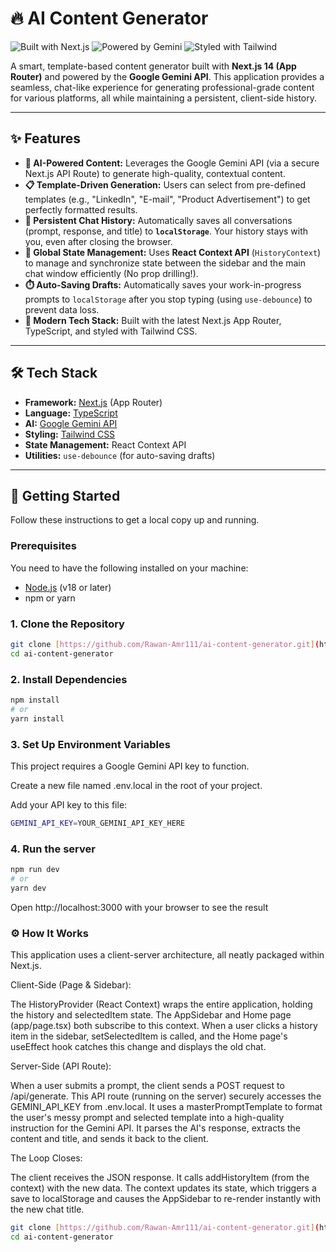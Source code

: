# 🔥 AI Content Generator

![Built with Next.js](https://img.shields.io/badge/Built%20with-Next.js-black?style=for-the-badge&logo=nextdotjs)
![Powered by Gemini](https://img.shields.io/badge/Powered%20by-Gemini-blue?style=for-the-badge&logo=google)
![Styled with Tailwind](https://img.shields.io/badge/Styled%20with-Tailwind%20CSS-38B2AC?style=for-the-badge&logo=tailwind-css)

A smart, template-based content generator built with **Next.js 14 (App Router)** and powered by the **Google Gemini API**. This application provides a seamless, chat-like experience for generating professional-grade content for various platforms, all while maintaining a persistent, client-side history.

---

## ✨ Features

* **🤖 AI-Powered Content:** Leverages the Google Gemini API (via a secure Next.js API Route) to generate high-quality, contextual content.
* **📋 Template-Driven Generation:** Users can select from pre-defined templates (e.g., "LinkedIn", "E-mail", "Product Advertisement") to get perfectly formatted results.
* **💾 Persistent Chat History:** Automatically saves all conversations (prompt, response, and title) to **`localStorage`**. Your history stays with you, even after closing the browser.
* **🔄 Global State Management:** Uses **React Context API** (`HistoryContext`) to manage and synchronize state between the sidebar and the main chat window efficiently (No prop drilling!).
* **⏱️ Auto-Saving Drafts:** Automatically saves your work-in-progress prompts to `localStorage` after you stop typing (using `use-debounce`) to prevent data loss.
* **🚀 Modern Tech Stack:** Built with the latest Next.js App Router, TypeScript, and styled with Tailwind CSS.

---

## 🛠️ Tech Stack

* **Framework:** [Next.js](https://nextjs.org/) (App Router)
* **Language:** [TypeScript](https://www.typescriptlang.org/)
* **AI:** [Google Gemini API](https://ai.google.dev/)
* **Styling:** [Tailwind CSS](https://tailwindcss.com/)
* **State Management:** React Context API
* **Utilities:** `use-debounce` (for auto-saving drafts)

---

## 🚀 Getting Started

Follow these instructions to get a local copy up and running.

### Prerequisites

You need to have the following installed on your machine:
* [Node.js](https://nodejs.org/en) (v18 or later)
* npm or yarn

### 1. Clone the Repository

```bash
git clone [https://github.com/Rawan-Amr111/ai-content-generator.git](https://github.com/Rawan-Amr111/ai-content-generator.git)
cd ai-content-generator
```
### 2. Install Dependencies
```bash
npm install
# or
yarn install
```
### 3. Set Up Environment Variables
This project requires a Google Gemini API key to function.

Create a new file named .env.local in the root of your project.

Add your API key to this file:
```bash
GEMINI_API_KEY=YOUR_GEMINI_API_KEY_HERE
```
### 4. Run the server
```bash
npm run dev
# or
yarn dev
```
Open http://localhost:3000 with your browser to see the result

### ⚙️ How It Works
This application uses a client-server architecture, all neatly packaged within Next.js.

Client-Side (Page & Sidebar):

The HistoryProvider (React Context) wraps the entire application, holding the history and selectedItem state.
The AppSidebar and Home page (app/page.tsx) both subscribe to this context.
When a user clicks a history item in the sidebar, setSelectedItem is called, and the Home page's useEffect hook catches this change and displays the old chat.

Server-Side (API Route):

When a user submits a prompt, the client sends a POST request to /api/generate.
This API route (running on the server) securely accesses the GEMINI_API_KEY from .env.local.
It uses a masterPromptTemplate to format the user's messy prompt and selected template into a high-quality instruction for the Gemini API.
It parses the AI's response, extracts the content and title, and sends it back to the client.

The Loop Closes:

The client receives the JSON response.
It calls addHistoryItem (from the context) with the new data.
The context updates its state, which triggers a save to localStorage and causes the AppSidebar to re-render instantly with the new chat title.
```bash
git clone [https://github.com/Rawan-Amr111/ai-content-generator.git](https://github.com/Rawan-Amr111/ai-content-generator.git)
cd ai-content-generator
